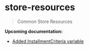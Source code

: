# store-resources

> Common Store Resources


**Upcoming documentation:**

 - [Added InstallmentCriteria variable](https://github.com/vtex-apps/store-resources/pull/104)